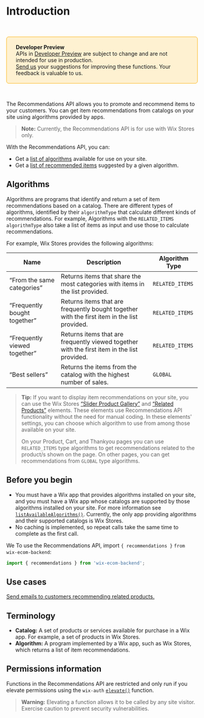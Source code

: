 # Introduction

&nbsp;

<div style="background-color: #FEF1D1; padding: 18px 24px; border-radius: 6px; border: 1px solid #FDB10C; box-sizing: border-box; display: inline-block">
<b>Developer Preview</b>
<br/>
<span>APIs in <a href="https://www.wix.com/velo/reference/api-overview/developer-preview"> Developer Preview</a> are subject to change and are not intended for use in production.<br/><a href="mailto:velo-preview-feedback@wix.com">Send us</a> your suggestions for improving these functions. Your feedback is valuable to us.</span>
</div>

&nbsp;

The Recommendations API allows you to promote and recommend items to your customers.  You can get item recommendations from catalogs on your site using algorithms provided by apps. 

>**Note:** Currently, the Recommendations API is for use with Wix Stores only.

With the Recommendations API, you can:
* Get a [list of algorithms](https://www.wix.com/velo/reference/wix-ecom-backend/recommendations/listavailablealgorithms) available for use on your site.
* Get a [list of recommended items](https://www.wix.com/velo/reference/wix-ecom-backend/recommendations/getrecommendation) suggested by a given algorithm.



## Algorithms

Algorithms are programs that identify and return a set of item recommendations based on a catalog. There are different types of algorithms, identified by their `algorithmType` that calculate different kinds of recommendations. For example, Algorithms with the `RELATED_ITEMS` `algorithmType` also take a list of items as input and use those to calculate recommendations.

For example, Wix Stores provides the following algorithms:

| Name                         | Description                                                                        | Algorithm Type  |
|------------------------------|------------------------------------------------------------------------------------|-----------------|
| “From the same categories”   | Returns items that share the most categories with items in the list provided.      | `RELATED_ITEMS` |
| “Frequently bought together” | Returns items that are frequently bought together with the first item in the list provided. | `RELATED_ITEMS` |
| “Frequently viewed together” | Returns items that are frequently viewed together with the first item in the list provided. | `RELATED_ITEMS` |
| “Best sellers”               | Returns the items from the catalog with the highest number of sales.               | `GLOBAL`        |



<blockquote class="tip">
  
__Tip:__
If you want to display item recommendations on your site, you can use the Wix Stores [“Slider Product Gallery”](https://support.wix.com/en/article/wix-stores-adding-store-elements#slider-product-gallery) and [“Related Products”](https://support.wix.com/en/article/wix-stores-adding-a-related-products-gallery) elements. These elements use Recommendations API functionality without the need for manual coding. In these elements' settings, you can choose which algorithm to use from among those available on your site.

On your Product, Cart, and Thankyou pages you can use `RELATED_ITEMS` type algorithms to get recommendations related to the product/s shown on the page.
On other pages, you can get recommendations from `GLOBAL` type algorithms.

</blockquote>


## Before you begin
* You must have a Wix app that provides algorithms installed on your site, and you must have a Wix app whose catalogs are supported by those algorithms installed on your site. For more information see [`listAvailableAlgorithms()`](https://www.wix.com/velo/reference/wix-ecom-backend/recommendations/listavailablealgorithms). Currently, the only app providing algorithms and their supported catalogs is Wix Stores.
* No caching is implemented, so repeat calls take the same time to complete as the first call.

We To use the Recommendations API,
import `{ recommendations }` `from wix-ecom-backend`:

```js
import { recommendations } from 'wix-ecom-backend';
```

## Use cases
[Send emails to customers recommending related products.](https://www.wix.com/velo/reference/wix-ecom-backend/recommendations/sample-flow)

## Terminology
* **Catalog:** A set of products or services available for purchase in a Wix app. For example, a set of products in Wix Stores.
* **Algorithm:** A program implemented by a Wix app, such as Wix Stores, which returns a list of item recommendations.


## Permissions information


Functions in the Recommendations API are restricted and only run if you elevate permissions using the `wix-auth` [`elevate()`](https://www.wix.com/velo/reference/wix-auth/elevate) function.


<blockquote class='warning'>
<p><strong>Warning:</strong> Elevating a function allows it to be called by any site visitor. Exercise caution to prevent security vulnerabilities.</p>
</blockquote>
